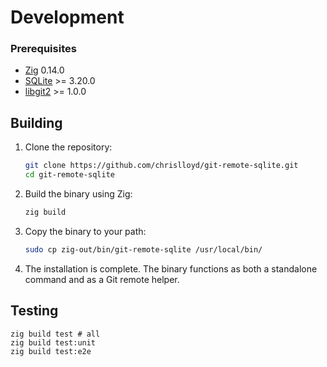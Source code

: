 # Development

### Prerequisites

* [Zig](https://ziglang.org) 0.14.0
* [SQLite](https://www.sqlite.org) >= 3.20.0
* [libgit2](https://libgit2.org) >= 1.0.0

## Building

1. Clone the repository:

   ```bash
   git clone https://github.com/chrislloyd/git-remote-sqlite.git
   cd git-remote-sqlite
   ```

2. Build the binary using Zig:

   ```bash
   zig build
   ```

3. Copy the binary to your path:

   ```bash
   sudo cp zig-out/bin/git-remote-sqlite /usr/local/bin/
   ```

4. The installation is complete. The binary functions as both a standalone command and as a Git remote helper.

## Testing

```shell
zig build test # all
zig build test:unit
zig build test:e2e
```
